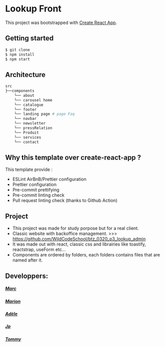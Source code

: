 # Lookup Front

This project was bootstrapped with [Create React App](https://github.com/Karnak19/create-react-app).

## Getting started

```bash
$ git clone
$ npm install
$ npm start
```

## Architecture

```bash
src
├──components
    └── about
    └── carousel home
    └── catalogue
    └── footer
    └── landing page # page Faq
    └── navbar
    └── newsletter
    └── pressRelation
    └── Produit
    └── services
    └── contact
```

## Why this template over create-react-app ?

This template provide :

- ESLint AirBnB/Prettier configuration
- Prettier configuration
- Pre-commit prettifying
- Pre-commit linting check
- Pull request linting check (thanks to Github Action)

## Project

- This project was made for study porpose but for a real client.
- Classic website with backoffice management. >>> https://github.com/WildCodeSchool/btz_0320_p3_lookup_admin
- It was made out with react, classic css and librairies like toastify, reactstrap, useForm etc...
- Components are ordered by folders, each folders contains files that are named after it.

## Developpers:

##### [Marc](https://github.com/Neo-Ryo)

##### [Marion](https://github.com/Marion-H)

##### [Adèle](https://github.com/Adelebp)

##### [Jp](https://github.com/jpgrindcore007)

##### [Tommy](https://github.com/Tommychinn)
